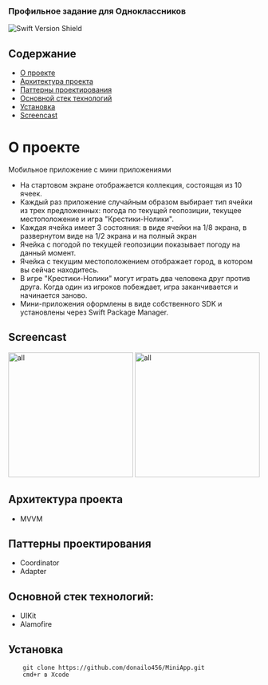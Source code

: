 ### Профильное задание для Одноклассников
![Swift Version Shield](https://img.shields.io/badge/Swift%205.0-FA7343?style=flat&logo=swift&logoColor=white)

## Содержание <!-- omit in toc -->

- [О проекте](#о-проекте)
- [Архитектура проекта](#архитектура-проекта)
- [Паттерны проектирования](#паттерны-проектирования)
- [Основной стек технологий](#основной-стек-технологий)
- [Установка](#установка)
- [Screencast](#screencast)

# О проекте
Мобильное приложение c мини приложениями

- На стартовом экране отображается коллекция, состоящая из 10 ячеек.
- Каждый раз приложение случайным образом выбирает тип ячейки из трех предложенных: погода по текущей геопозиции, текущее местоположение и игра "Крестики-Нолики".
- Каждая ячейка имеет 3 состояния: в виде ячейки на 1/8 экрана, в развернутом виде на 1/2 экрана и на полный экран
- Ячейка с погодой по текущей геопозиции показывает погоду на данный момент.
- Ячейка с текущим местоположением отображает город, в котором вы сейчас находитесь.
- В игре "Крестики-Нолики" могут играть два человека друг против друга. Когда один из игроков побеждает, игра заканчивается и начинается заново.
- Мини-приложения оформлены в виде собственного SDK и установлены через Swift Package Manager.

## Screencast

<img src="https://s1.gifyu.com/images/S1QCB.gif" width="250px" alt="all"> <img src="https://s11.gifyu.com/images/S1QFL.gif" width="250px" alt="all">

## Архитектура проекта
- MVVM

## Паттерны проектирования 

- Coordinator
- Adapter

## Основной стек технологий:

- UIKit
- Alamofire

## Установка

```
    git clone https://github.com/donailo456/MiniApp.git
    cmd+r в Xcode 
```
